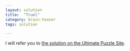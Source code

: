 ```yaml
---
layout: solution
title:  "Truel"
category: brain-teaser
tags: solution

---
```


I will refer you to [the solution on the Ultimate Puzzle Site](https://puzzle.dse.nl/teasers/the_truel_us.html).
